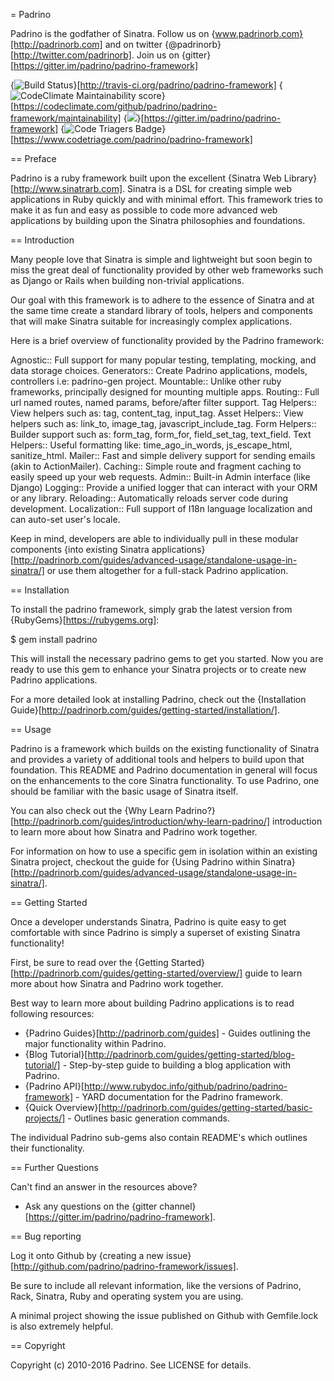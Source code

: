 = Padrino

Padrino is the godfather of Sinatra. Follow us on
{www.padrinorb.com}[http://padrinorb.com] and on twitter
{@padrinorb}[http://twitter.com/padrinorb]. Join us on {gitter}[https://gitter.im/padrino/padrino-framework]

{<img src="https://api.travis-ci.org/padrino/padrino-framework.svg" alt="Build Status" />}[http://travis-ci.org/padrino/padrino-framework]
{<img src="https://api.codeclimate.com/v1/badges/900d6e424498f0e2b7ff/maintainability" alt="CodeClimate Maintainability score" />}[https://codeclimate.com/github/padrino/padrino-framework/maintainability]
{<img src="https://badges.gitter.im/Join Chat.svg" />}[https://gitter.im/padrino/padrino-framework]
{<img src='https://www.codetriage.com/padrino/padrino-framework/badges/users.svg' alt='Code Triagers Badge' />}[https://www.codetriage.com/padrino/padrino-framework]

== Preface

Padrino is a ruby framework built upon the excellent {Sinatra Web Library}[http://www.sinatrarb.com].
Sinatra is a DSL for creating simple web applications in Ruby quickly and with minimal effort.
This framework tries to make it as fun and easy as possible to code more advanced web applications by
building upon the Sinatra philosophies and foundations.

== Introduction

Many people love that Sinatra is simple and lightweight but soon begin to miss the great deal
of functionality provided by other web frameworks such as Django or Rails when building non-trivial applications.

Our goal with this framework is to adhere to the essence of Sinatra and at the same time create a standard library
of tools, helpers and components that will make Sinatra suitable for increasingly complex applications.

Here is a brief overview of functionality provided by the Padrino framework:

Agnostic:: Full support for many popular testing, templating, mocking, and data storage choices.
Generators:: Create Padrino applications, models, controllers i.e: padrino-gen project.
Mountable:: Unlike other ruby frameworks, principally designed for mounting multiple apps.
Routing:: Full url named routes, named params, before/after filter support.
Tag Helpers:: View helpers such as: tag, content_tag, input_tag.
Asset Helpers:: View helpers such as: link_to, image_tag, javascript_include_tag.
Form Helpers:: Builder support such as: form_tag, form_for, field_set_tag, text_field.
Text Helpers:: Useful formatting like: time_ago_in_words, js_escape_html, sanitize_html.
Mailer:: Fast and simple delivery support for sending emails (akin to ActionMailer).
Caching:: Simple route and fragment caching to easily speed up your web requests.
Admin:: Built-in Admin interface (like Django)
Logging:: Provide a unified logger that can interact with your ORM or any library.
Reloading::  Automatically reloads server code during development.
Localization:: Full support of I18n language localization and can auto-set user's locale.

Keep in mind, developers are able to individually pull in these modular components
{into existing Sinatra applications}[http://padrinorb.com/guides/advanced-usage/standalone-usage-in-sinatra/]
or use them altogether for a full-stack Padrino application.

== Installation

To install the padrino framework, simply grab the latest version from {RubyGems}[https://rubygems.org]:

  $ gem install padrino

This will install the necessary padrino gems to get you started.
Now you are ready to use this gem to enhance your Sinatra projects or to create new Padrino applications.

For a more detailed look at installing Padrino,
check out the {Installation Guide}[http://padrinorb.com/guides/getting-started/installation/].

== Usage

Padrino is a framework which builds on the existing functionality of Sinatra and provides a variety of
additional tools and helpers to build upon that foundation. This README and Padrino documentation in general will focus on the enhancements to the core Sinatra functionality. To use Padrino, one should be familiar with the basic
usage of Sinatra itself.

You can also check out the {Why Learn Padrino?}[http://padrinorb.com/guides/introduction/why-learn-padrino/] introduction to learn more about how Sinatra and Padrino work together.

For information on how to use a specific gem in isolation within an existing Sinatra project, checkout the guide for {Using Padrino within Sinatra}[http://padrinorb.com/guides/advanced-usage/standalone-usage-in-sinatra/].

== Getting Started

Once a developer understands Sinatra, Padrino is quite easy to get comfortable with since Padrino is simply a superset of existing Sinatra functionality!

First, be sure to read over the {Getting Started}[http://padrinorb.com/guides/getting-started/overview/] guide
to learn more about how Sinatra and Padrino work together.

Best way to learn more about building Padrino applications is to read following resources:

* {Padrino Guides}[http://padrinorb.com/guides] - Guides outlining the major functionality within Padrino.
* {Blog Tutorial}[http://padrinorb.com/guides/getting-started/blog-tutorial/] - Step-by-step guide to building a blog application with Padrino.
* {Padrino API}[http://www.rubydoc.info/github/padrino/padrino-framework] - YARD documentation for the Padrino framework.
* {Quick Overview}[http://padrinorb.com/guides/getting-started/basic-projects/] - Outlines basic generation commands.


The individual Padrino sub-gems also contain README's which outlines their functionality.

== Further Questions

Can't find an answer in the resources above?

* Ask any questions on the {gitter channel}[https://gitter.im/padrino/padrino-framework].

== Bug reporting

Log it onto Github by {creating a new issue}[http://github.com/padrino/padrino-framework/issues].

Be sure to include all relevant information, like the versions of Padrino, Rack, Sinatra, Ruby and operating system you are using.

A minimal project showing the issue published on Github with Gemfile.lock is also extremely helpful.

== Copyright

Copyright (c) 2010-2016 Padrino. See LICENSE for details.
